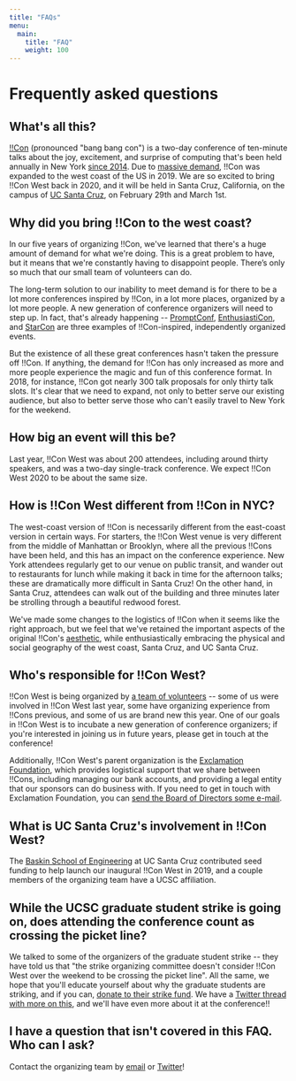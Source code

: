 ```yaml
---
title: "FAQs"
menu:
  main:
    title: "FAQ"
    weight: 100
---
```


# Frequently asked questions

## What's all this?

[!!Con](http://bangbangcon.com) (pronounced "bang bang con") is a
two-day conference of ten-minute talks about the joy, excitement, and
surprise of computing that's been held annually in New
York [since 2014](http://bangbangcon.com/2014). Due
to
[massive demand](http://composition.al/blog/2017/03/31/scaling-bangbangcon/),
!!Con was expanded to the west coast of the US in 2019. We are so excited to bring !!Con
West back in 2020, and it will be held in Santa Cruz, California, on
the campus of [UC Santa Cruz](https://www.ucsc.edu/), on February
29th and March 1st.

## Why did you bring !!Con to the west coast?

In our five years of organizing !!Con, we've learned that there's a huge amount
of demand for what we're doing. This is a great problem to have, but it means
that we're constantly having to disappoint people. There’s only so much that
our small team of volunteers can do.

The long-term solution to our inability to meet demand is for there to be a lot
more conferences inspired by !!Con, in a lot more places, organized by a lot
more people.  A new generation of conference organizers will need to step up.
In fact, that's already happening --
[PromptConf](https://promptconf.com), [EnthusiastiCon](https://www.enthusiasticon.de/), and [StarCon](https://starcon.io/) are three
examples of !!Con-inspired, independently organized events.

But the existence of all these great conferences hasn't taken the pressure off
!!Con. If anything, the demand for !!Con has only increased as more and more
people experience the magic and fun of this conference format. In 2018, for
instance, !!Con got nearly 300 talk proposals for only thirty talk slots. It's
clear that we need to expand, not only to better serve our existing audience,
but also to better serve those who can't easily travel to New York for the
weekend.

## How big an event will this be?

Last year, !!Con West was about 200 attendees, including around thirty
speakers, and was a two-day single-track conference.  We expect !!Con West
2020 to be about the same size.

## How is !!Con West different from !!Con in NYC?

The west-coast version of !!Con is necessarily different from the
east-coast version in certain ways. For starters, the !!Con West venue is very
different from the middle of Manhattan or Brooklyn, where all the previous
!!Cons have been held, and this has an impact on the conference experience. 
New York attendees regularly get to our venue on
public transit, and wander out to
restaurants for lunch while making it back in time for the afternoon talks;
these are dramatically more difficult in Santa Cruz!  On the other
hand, in Santa Cruz, attendees can walk out of the building
and three minutes later be strolling through a beautiful redwood forest. 

We've made some changes to the logistics of !!Con
when it seems like the right approach, but we feel that we've retained the important aspects
of the original !!Con's
[aesthetic](https://recompilermag.com/issues/extras/toward-a-bangbangcon-aesthetic/),
while enthusiastically embracing the physical and social geography of the west
coast, Santa Cruz, and UC Santa Cruz.

## Who's responsible for !!Con West?

!!Con West is being organized by [a team of
volunteers](/index.html#who-s-organizing) -- some of us were involved in
!!Con West last year, some have organizing experience from !!Cons previous, and some of
us are brand new this year.  One of our goals in !!Con West is to incubate
a new generation of conference organizers; if you're interested in
joining us in future years, please get in touch at the conference!

Additionally, !!Con West's parent organization is the [Exclamation
Foundation](https://exclamation.foundation), which provides logistical
support that we share between !!Cons, including managing our bank accounts,
and providing a legal entity that our sponsors can do business with.  If
you need to get in touch with Exclamation Foundation, you can [send the
Board of Directors some e-mail](mailto:board@exclamation.foundation).

## What is UC Santa Cruz's involvement in !!Con West?

The [Baskin School of Engineering](https://www.soe.ucsc.edu/) at UC Santa Cruz
contributed seed funding to help launch our inaugural !!Con West in 2019,
and a
couple members of the organizing team have a UCSC affiliation.

## While the UCSC graduate student strike is going on, does attending the conference count as crossing the picket line?

We talked to some of the organizers of the graduate student strike -- they
have told us that "the strike organizing committee doesn't consider !!Con
West over the weekend to be crossing the picket line".  All the same, we
hope that you'll educate yourself about why the graduate students are
striking, and if you can, [donate to their strike
fund](https://www.gofundme.com/f/support-fund-for-striking-workers-at-ucsc/donate). 
We have a [Twitter thread with more on
this](https://twitter.com/bangbangconwest/status/1230891386574004224), and
we'll have even more about it at the conference!!

## I have a question that isn't covered in this FAQ.  Who can I ask?

Contact the organizing team by [email](mailto:west-2020@exclamation.foundation) or
[Twitter](https://twitter.com/bangbangconwest)!
